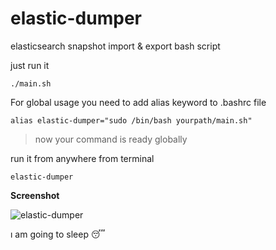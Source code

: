 # elastic-dumper

elasticsearch snapshot import & export bash script

just run it

```console
./main.sh
```

For global usage you need to add alias keyword to .bashrc file

```console
alias elastic-dumper="sudo /bin/bash yourpath/main.sh"
```
>now your command is ready globally

run it from anywhere from terminal

```console
elastic-dumper
```
**Screenshot**

![elastic-dumper](https://i.ibb.co/rxd5nPr/Screenshot-from-2021-07-27-12-25-19.png)


ı am going to sleep :sleeping:

